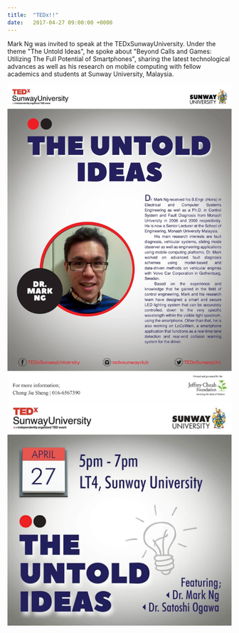 ```yaml
---
title:  "TEDx!!"
date:   2017-04-27 09:00:00 +0000
---
```


Mark Ng was invited to speak at the TEDxSunwayUniversity. Under the theme "The Untold Ideas", he spoke about "Beyond Calls and 
Games: Utilizing The Full Potential of Smartphones", sharing the latest technological advances as well as his research on 
mobile computing with fellow academics and students at Sunway University, Malaysia. 

![](assets/Figures/TEDxa.jpg)
![](assets/Figures/TEDxb.jpg)
